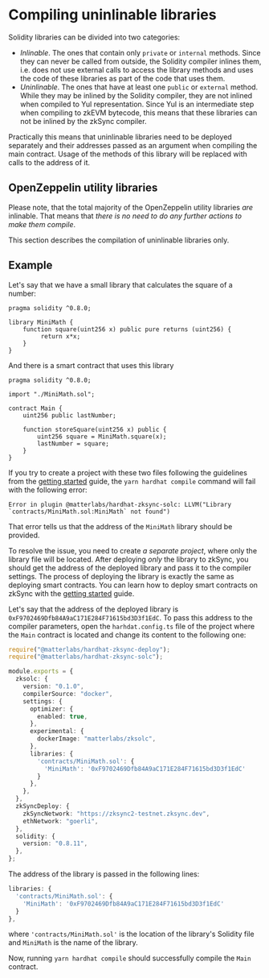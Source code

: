 # Compiling uninlinable libraries

Solidity libraries can be divided into two categories:

- *Inlinable*. The ones that contain only `private` or `internal` methods. Since they can never be called from outside, the Solidity compiler inlines them, i.e. does not use external calls to access the library methods and uses the code of these libraries as part of the code that uses them.
- *Uninlinable*. The ones that have at least one `public` or `external` method. While they may be inlined by the Solidity compiler, they are not inlined when compiled to Yul representation. Since Yul is an intermediate step when compiling to zkEVM bytecode, this means that these libraries can not be inlined by the zkSync compiler.

Practically this means that uninlinable libraries need to be deployed separately and their addresses passed as an argument when compiling the main contract. Usage of the methods of this library will be replaced with calls to the address of it.

## OpenZeppelin utility libraries

Please note, that the total majority of the OpenZeppelin utility libraries *are* inlinable. That means that *there is no need to do any further actions to make them compile*. 

This section describes the compilation of uninlinable libraries only.

## Example

Let's say that we have a small library that calculates the square of a number:

```solidity
pragma solidity ^0.8.0;

library MiniMath {
    function square(uint256 x) public pure returns (uint256) {
         return x*x;
    }
}
```

And there is a smart contract that uses this library

```solidity
pragma solidity ^0.8.0;

import "./MiniMath.sol";

contract Main {
    uint256 public lastNumber;

    function storeSquare(uint256 x) public {
        uint256 square = MiniMath.square(x);
        lastNumber = square;
    }
}
```

If you try to create a project with these two files following the guidelines from the [getting started](./getting-started.md) guide, the `yarn hardhat compile` command will fail with the following error:

```
Error in plugin @matterlabs/hardhat-zksync-solc: LLVM("Library `contracts/MiniMath.sol:MiniMath` not found")
```

That error tells us that the address of the `MiniMath` library should be provided.

To resolve the issue, you need to create *a separate project*, where only the library file will be located. After deploying *only* the library to zkSync, you should get the address of the deployed library and pass it to the compiler settings. The process of deploying the library is exactly the same as deploying smart contracts. You can learn how to deploy smart contracts on zkSync with the [getting started](./getting-started.md) guide.

Let's say that the address of the deployed library is `0xF9702469Dfb84A9aC171E284F71615bd3D3f1EdC`. To pass this address to the compiler parameters, open the `harhdat.config.ts` file of the project where the `Main` contract is located and change its content to the following one:

```ts
require("@matterlabs/hardhat-zksync-deploy");
require("@matterlabs/hardhat-zksync-solc");

module.exports = {
  zksolc: {
    version: "0.1.0",
    compilerSource: "docker",
    settings: {
      optimizer: {
        enabled: true,
      },
      experimental: {
        dockerImage: "matterlabs/zksolc",
      },
      libraries: {
        'contracts/MiniMath.sol': {
          'MiniMath': '0xF9702469Dfb84A9aC171E284F71615bd3D3f1EdC'
        }
      },
    },
  },
  zkSyncDeploy: {
    zkSyncNetwork: "https://zksync2-testnet.zksync.dev",
    ethNetwork: "goerli",
  },
  solidity: {
    version: "0.8.11",
  },
};
```

The address of the library is passed in the following lines:

```ts
libraries: {
  'contracts/MiniMath.sol': {
    'MiniMath': '0xF9702469Dfb84A9aC171E284F71615bd3D3f1EdC'
  }
},
```

where `'contracts/MiniMath.sol'` is the location of the library's Solidity file and `MiniMath` is the name of the library. 

Now, running `yarn hardhat compile` should successfully compile the `Main` contract.
